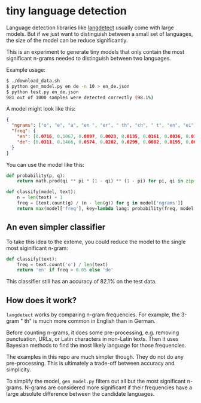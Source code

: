# tiny language detection

Language detection libraries like
[langdetect](https://github.com/DoodleBears/langdetect/) usually come with
large models. But if we just want to distinguish between a small set of
languages, the size of the model can be reduce significantly.

This is an experiment to generate tiny models that only contain the most
significant n-grams needed to distinguish between two languages.

Example usage:

```sh
$ ./download_data.sh
$ python gen_model.py en de -n 10 > en_de.json
$ python test.py en_de.json
981 out of 1000 samples were detected correctly (98.1%)
```

A model might look like this:

```json
{
  "ngrams": ["o", "e", "a", "en ", "er", " th", "ch", " t", "en", "ei"],
  "freq": {
    "en": [0.0716, 0.1067, 0.0897, 0.0023, 0.0135, 0.0161, 0.0036, 0.0164, 0.0079, 0.0009],
    "de": [0.0311, 0.1466, 0.0574, 0.0202, 0.0299, 0.0002, 0.0195, 0.0006, 0.0233, 0.0159]
  }
}
```

You can use the model like this:

```py
def probability(p, q):
    return math.prod(qi ** pi * (1 - qi) ** (1 - pi) for pi, qi in zip(p, q))

def classify(model, text):
    n = len(text) + 1
    freq = [text.count(g) / (n - len(g)) for g in model['ngrams']]
    return max(model['freq'], key=lambda lang: probability(freq, model['freq'][lang]))
```

## An even simpler classifier

To take this idea to the exteme, you could reduce the model to the single most
siginificant n-gram:

```py
def classify(text):
    freq = text.count('o') / len(text)
    return 'en' if freq > 0.05 else 'de'
```

This classifier still has an accuracy of 82.1% on the test data.

## How does it work?

`langdetect` works by comparing n-gram frequencies. For example, the 3-gram
" th" is much more common in English than in German.

Before counting n-grams, it does some pre-processing, e.g. removing
punctuation, URLs, or Latin characters in non-Latin texts. Then it uses
Bayesian methods to find the most likely language for those frequencies.

The examples in this repo are much simpler though. They do not do any
pre-processing. This is ultimately a trade-off between accuracy and simplicity.

To simplify the model, `gen_model.py` filters out all but the most significant
n-grams. N-grams are considered more significant if their frequencies have a
large absolute difference between the candidate languages.
